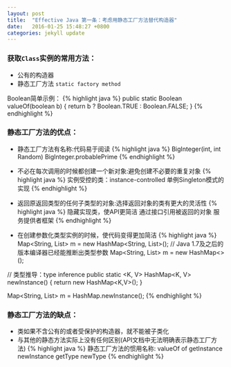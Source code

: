 ```yaml
---
layout: post
title:  "Effective Java 第一条：考虑用静态工厂方法替代构造器"
date:   2016-01-25 15:48:27 +0800
categories: jekyll update
---
```

### 获取`Class`实例的常用方法：

* 公有的构造器
* 静态工厂方法 `static factory method`

Boolean简单示例：
{% highlight java %}
public static Boolean valueOf(boolean b) {
  return b ? Boolean.TRUE : Boolean.FALSE;
}
{% endhighlight %}

### 静态工厂方法的优点：

* 静态工厂方法有名称:代码易于阅读
{% highlight java %}
BigInteger(int, int Random)
BigInteger.probablePrime
{% endhighlight %}

* 不必在每次调用的时候都创建一个新对象:避免创建不必要的重复对象
{% highlight java %}
实例受控的类：instance-controlled
单例Singleton模式的实现
{% endhighlight %}

* 返回原返回类型的任何子类型的对象:选择返回对象的类有更大的灵活性
{% highlight java %}
隐藏实现类，使API更简洁
通过接口引用被返回的对象
服务提供者框架
{% endhighlight %}

* 在创建参数化类型实例的时候，使代码变得更加简洁
{% highlight java %}
Map<String, List<String>> m = new HashMap<String, List<String>>();
// Java 1.7及之后的版本编译器已经能推断出类型参数
Map<String, List<String>> m = new HashMap<>();

// 类型推导：type inference
public static <K, V> HashMap<K, V> newInstance() {
  return new HashMap<K,V>();
}

Map<String, List<String>> m = HashMap.newInstance();
{% endhighlight %}

### 静态工厂方法的缺点：
* 类如果不含公有的或者受保护的构造器，就不能被子类化
* 与其他的静态方法实际上没有任何区别(API文档中无法明确表示静态工厂方法)
{% highlight java %}
静态工厂方法的惯用名称:
valueOf
of
getInstance
newInstance
getType
newType
{% endhighlight %}
